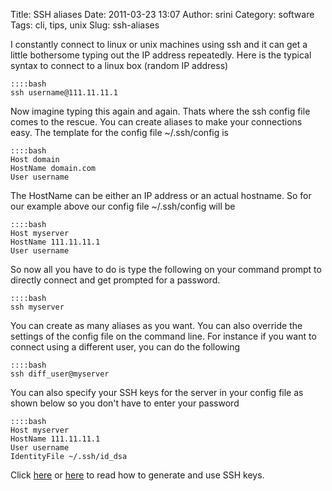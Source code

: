 Title: SSH aliases
Date: 2011-03-23 13:07
Author: srini
Category: software
Tags: cli, tips, unix
Slug: ssh-aliases

I constantly connect to linux or unix machines using ssh and it can get
a little bothersome typing out the IP address repeatedly. Here is the
typical syntax to connect to a linux box (random IP address)

    ::::bash  
    ssh username@111.11.11.1  

Now imagine typing this again and again. Thats where the ssh config file
comes to the rescue. You can create aliases to make your connections
easy. The template for the config file \~/.ssh/config is


    ::::bash  
    Host domain  
    HostName domain.com  
    User username  


The HostName can be either an IP address or an actual hostname. So for
our example above our config file \~/.ssh/config will be  

    ::::bash  
    Host myserver  
    HostName 111.11.11.1  
    User username  
      

So now all you have to do is type the following on your command prompt
to directly connect and get prompted for a password.  

    ::::bash  
    ssh myserver  


You can create as many aliases as you want. You can also override the
settings of the config file on the command line. For instance if you
want to connect using a different user, you can do the following  

    ::::bash  
    ssh diff_user@myserver  

You can also specify your SSH keys for the server in your config file
as shown below so you don't have to enter your password  

    ::::bash  
    Host myserver  
    HostName 111.11.11.1  
    User username  
    IdentityFile ~/.ssh/id_dsa  

Click [here](http://oreilly.com/pub/h/66) or
[here](http://www.csua.berkeley.edu/~ranga/notes/ssh_nopass.html) to
read how to generate and use SSH keys.
